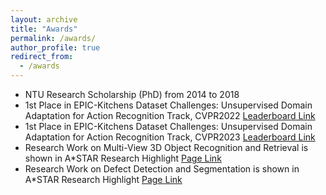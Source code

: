 ```yaml
---
layout: archive
title: "Awards"
permalink: /awards/
author_profile: true
redirect_from:
  - /awards
---
```


- NTU Research Scholarship (PhD) from 2014 to 2018
- 1st Place in EPIC-Kitchens Dataset Challenges: Unsupervised Domain Adaptation for Action Recognition Track, CVPR2022 [Leaderboard Link](https://epic-kitchens.github.io/2022)
- 1st Place in EPIC-Kitchens Dataset Challenges: Unsupervised Domain Adaptation for Action Recognition Track, CVPR2023 [Leaderboard Link](https://epic-kitchens.github.io/2023)
- Research Work on Multi-View 3D Object Recognition and Retrieval is shown in A*STAR Research Highlight [Page Link](https://research.a-star.edu.sg/articles/highlights/algorithms-give-computers-stereoscopic-vision/)
- Research Work on Defect Detection and Segmentation is shown in A*STAR Research Highlight [Page Link](https://research.a-star.edu.sg/articles/highlights/a-smarter-way-to-detect-defects/)
